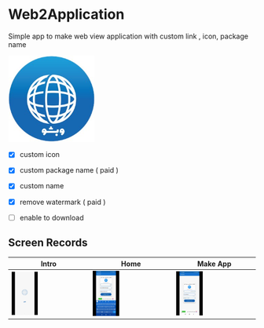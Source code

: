 # Web2Application
Simple app to make web view application with custom link , icon, package name 

<img src="https://github.com/AmirSinaIZ/Web2Application/raw/main/Screenshot/icon.jpeg?raw=true" width="35%" />

- [x] custom icon
- [x] custom package name ( paid )
- [x] custom name
- [x] remove watermark ( paid )
- [ ] enable to download 


##  Screen Records

|Intro  | Home  | Make App|
---------|-------------|----------------|
|<img src="./Screenshot/INTRO.gif?raw=true" width="35%" />|<img src="./Screenshot/PAID.gif?raw=true" width="35%" />|<img src="./Screenshot/HOME.gif?raw=true" width="35%" />
